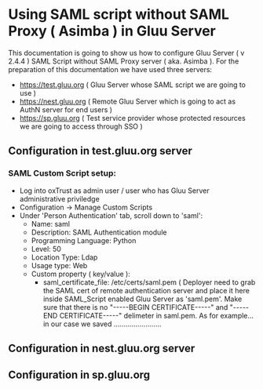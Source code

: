 # Using SAML script without SAML Proxy ( Asimba ) in Gluu Server

This documentation is going to show us how to configure Gluu Server ( v 2.4.4 ) SAML Script without SAML Proxy server ( aka. Asimba ). 
For the preparation of this documentation we have used three servers: 
  - https://test.gluu.org ( Gluu Server whose SAML script we are going to use )
  - https://nest.gluu.org ( Remote Gluu Server which is going to act as AuthN server for end users )
  - https://sp.gluu.org ( Test service provider whose protected resources we are going to access through SSO )

## Configuration in test.gluu.org server

### SAML Custom Script setup: 
  - Log into oxTrust as admin user / user who has Gluu Server administrative priviledge
  - Configuration -> Manage Custom Scripts
  - Under 'Person Authentication' tab, scroll down to 'saml': 
    - Name: saml
    - Description: SAML Authentication module
    - Programming Language: Python
    - Level: 50
    - Location Type: Ldap
    - Usage type: Web
    - Custom property ( key/value ):
      - saml_certificate_file: /etc/certs/saml.pem ( Deployer need to grab the SAML cert of remote authentication server and place it here inside SAML_Script enabled Gluu Server as 'saml.pem'. Make sure that there is no "-----BEGIN CERTIFICATE-----" and "-----END CERTIFICATE-----" delimeter in saml.pem. As for example... in our case we saved ........................

## Configuration in nest.gluu.org server

## Configuration in sp.gluu.org
